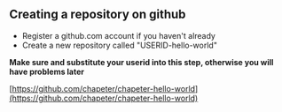 
## Creating a repository on github

* Register a github.com account if you haven't already
* Create a new repository called "USERID-hello-world"


**Make sure and substitute your userid into this step, otherwise you will have problems later**

[https://github.com/chapeter/chapeter-hello-world](https://github.com/chapeter/chapeter-hello-world)

